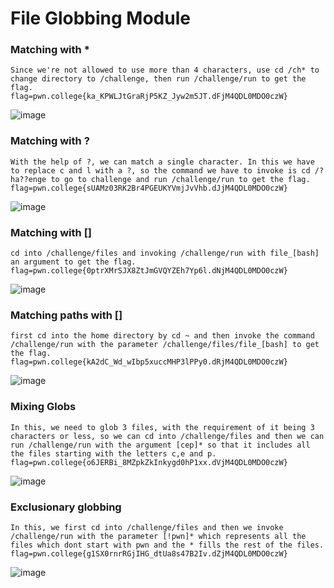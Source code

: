 # File Globbing Module 
### Matching with * 
```
Since we're not allowed to use more than 4 characters, use cd /ch* to change directory to /challenge, then run /challenge/run to get the flag. 
flag=pwn.college{ka_KPWLJtGraRjP5KZ_Jyw2m5JT.dFjM4QDL0MDO0czW}
```
![image](https://github.com/user-attachments/assets/d9ccb768-922a-48b9-bb49-bde2b3c99935)

### Matching with ?
```
With the help of ?, we can match a single character. In this we have to replace c and l with a ?, so the command we have to invoke is cd /?ha??enge to go to challenge and run /challenge/run to get the flag. 
flag=pwn.college{sUAMz03RK2Br4PGEUKYVmjJvVhb.dJjM4QDL0MDO0czW}
```
![image](https://github.com/user-attachments/assets/2cae3605-a147-4a25-9924-8578eba12f9b)

### Matching with []
```
cd into /challenge/files and invoking /challenge/run with file_[bash] an argument to get the flag. 
flag=pwn.college{0ptrXMrSJX8ZtJmGVQYZEh7Yp6l.dNjM4QDL0MDO0czW}
```
![image](https://github.com/user-attachments/assets/dc5c562f-66eb-4755-a86e-6e9a9ac54a1f)

### Matching paths with []
```
first cd into the home directory by cd ~ and then invoke the command /challenge/run with the parameter /challenge/files/file_[bash] to get the flag. 
flag=pwn.college{kA2dC_Wd_wIbp5xuccMHP3lPPy0.dRjM4QDL0MDO0czW}
```
![image](https://github.com/user-attachments/assets/a764c460-f8b5-4510-84fe-8514a25bade1)

### Mixing Globs 
```
In this, we need to glob 3 files, with the requirement of it being 3 characters or less, so we can cd into /challenge/files and then we can run /challenge/run with the argument [cep]* so that it includes all the files starting with the letters c,e and p. 
flag=pwn.college{o6JERBi_8MZpkZkInkygd0hP1xx.dVjM4QDL0MDO0czW}
```
![image](https://github.com/user-attachments/assets/b265ceb8-f3a7-4045-8524-555caffb4862)

### Exclusionary globbing
```
In this, we first cd into /challenge/files and then we invoke /challenge/run with the parameter [!pwn]* which represents all the files which dont start with pwn and the * fills the rest of the files. 
flag=pwn.college{g1SX0rnrRGjIHG_dtUa8s47B2Iv.dZjM4QDL0MDO0czW}
```
![image](https://github.com/user-attachments/assets/46ec7ea1-74c5-4fc9-b705-99d6caf2aebc)